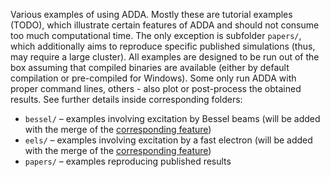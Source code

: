 Various examples of using ADDA. Mostly these are tutorial examples (TODO), which illustrate certain features of ADDA and should not consume too much computational time. The only exception is subfolder `papers/`, which additionally aims to reproduce specific published simulations (thus, may require a large cluster). All examples are designed to be run out of the box assuming that compiled binaries are available (either by default compilation or pre-compiled for Windows). Some only run ADDA with proper command lines, others - also plot or post-process the obtained results. See further details inside corresponding folders:
* `bessel/` – examples involving excitation by Bessel beams (will be added with the merge of the [corresponding feature](https://github.com/stefaniagl/adda))
* `eels/` – examples involving excitation by a fast electron (will be added with the merge of the [corresponding feature](https://github.com/stefaniagl/adda))
* `papers/` – examples reproducing published results
